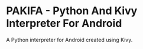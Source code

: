 PAKIFA - Python And Kivy Interpreter For Android
================================================

A Python interpreter for Android created using Kivy.
